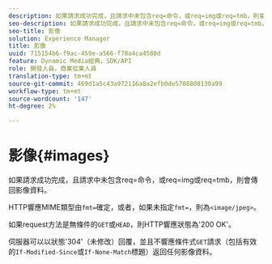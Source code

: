 ```yaml
---
description: 如果請求成功完成，且請求中未包含req=命令，或req=img或req=tmb，則會傳回影像資料。
seo-description: 如果請求成功完成，且請求中未包含req=命令，或req=img或req=tmb，則會傳回影像資料。
seo-title: 影像
solution: Experience Manager
title: 影像
uuid: 715154b6-f9ac-459e-a566-f78a4ca4580d
feature: Dynamic Media經典，SDK/API
role: 開發人員，商業從業人員
translation-type: tm+mt
source-git-commit: 469d1a5c43a972116a8a2efb0de5708800130a99
workflow-type: tm+mt
source-wordcount: '147'
ht-degree: 2%

---
```



# 影像{#images}

如果請求成功完成，且請求中未包含req=命令，或req=img或req=tmb，則會傳回影像資料。

HTTP響應MIME類型由`fmt=`確定，或者，如果未指定`fmt=`，則為`<image/jpeg>`。

如果request方法是無條件的`GET`或`HEAD`，則HTTP響應狀態為&#39;200 OK&#39;。

伺服器可以以狀態&#39;304&#39;（未修改）回覆，並且不響應條件式`GET`請求（包括有效的`If-Modified-Since`或`If-None-Match`標題）返回任何影像資料。
